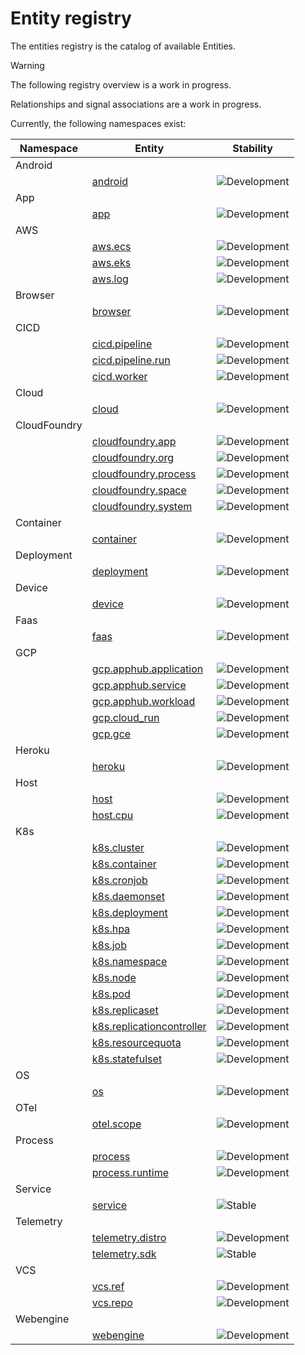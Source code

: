 <!--- Hugo front matter used to generate the website version of this page:
auto_gen: below
--->

<!-- NOTE: THIS FILE IS AUTOGENERATED. DO NOT EDIT BY HAND. -->
<!-- see templates/registry/markdown/entity_readme.md.j2 -->

# Entity registry

The entities registry is the catalog of available Entities. 

> [!WARNING]
>
> The following registry overview is a work in progress.
>
> Relationships and signal associations are a work in progress.

Currently, the following namespaces exist:
<table>
<thead>
<tr>
  <th>Namespace</th>
  <th>Entity</th>
  <th>Stability</th>
</tr>
</thead>
<tbody>
<tr>
<td>Android</td><td></td><td></td>
</tr><tr>
  <td></td>
  <td><a href="android.md#android">android</a></td>
  <td><img src="https://img.shields.io/badge/-development-blue" alt="Development"/></td>
</tr><tr>
<td>App</td><td></td><td></td>
</tr><tr>
  <td></td>
  <td><a href="app.md#app">app</a></td>
  <td><img src="https://img.shields.io/badge/-development-blue" alt="Development"/></td>
</tr><tr>
<td>AWS</td><td></td><td></td>
</tr><tr>
  <td></td>
  <td><a href="aws.md#aws-ecs">aws.ecs</a></td>
  <td><img src="https://img.shields.io/badge/-development-blue" alt="Development"/></td>
</tr><tr>
  <td></td>
  <td><a href="aws.md#aws-eks">aws.eks</a></td>
  <td><img src="https://img.shields.io/badge/-development-blue" alt="Development"/></td>
</tr><tr>
  <td></td>
  <td><a href="aws.md#aws-log">aws.log</a></td>
  <td><img src="https://img.shields.io/badge/-development-blue" alt="Development"/></td>
</tr><tr>
<td>Browser</td><td></td><td></td>
</tr><tr>
  <td></td>
  <td><a href="browser.md#browser">browser</a></td>
  <td><img src="https://img.shields.io/badge/-development-blue" alt="Development"/></td>
</tr><tr>
<td>CICD</td><td></td><td></td>
</tr><tr>
  <td></td>
  <td><a href="cicd.md#cicd-pipeline">cicd.pipeline</a></td>
  <td><img src="https://img.shields.io/badge/-development-blue" alt="Development"/></td>
</tr><tr>
  <td></td>
  <td><a href="cicd.md#cicd-pipeline-run">cicd.pipeline.run</a></td>
  <td><img src="https://img.shields.io/badge/-development-blue" alt="Development"/></td>
</tr><tr>
  <td></td>
  <td><a href="cicd.md#cicd-worker">cicd.worker</a></td>
  <td><img src="https://img.shields.io/badge/-development-blue" alt="Development"/></td>
</tr><tr>
<td>Cloud</td><td></td><td></td>
</tr><tr>
  <td></td>
  <td><a href="cloud.md#cloud">cloud</a></td>
  <td><img src="https://img.shields.io/badge/-development-blue" alt="Development"/></td>
</tr><tr>
<td>CloudFoundry</td><td></td><td></td>
</tr><tr>
  <td></td>
  <td><a href="cloudfoundry.md#cloudfoundry-app">cloudfoundry.app</a></td>
  <td><img src="https://img.shields.io/badge/-development-blue" alt="Development"/></td>
</tr><tr>
  <td></td>
  <td><a href="cloudfoundry.md#cloudfoundry-org">cloudfoundry.org</a></td>
  <td><img src="https://img.shields.io/badge/-development-blue" alt="Development"/></td>
</tr><tr>
  <td></td>
  <td><a href="cloudfoundry.md#cloudfoundry-process">cloudfoundry.process</a></td>
  <td><img src="https://img.shields.io/badge/-development-blue" alt="Development"/></td>
</tr><tr>
  <td></td>
  <td><a href="cloudfoundry.md#cloudfoundry-space">cloudfoundry.space</a></td>
  <td><img src="https://img.shields.io/badge/-development-blue" alt="Development"/></td>
</tr><tr>
  <td></td>
  <td><a href="cloudfoundry.md#cloudfoundry-system">cloudfoundry.system</a></td>
  <td><img src="https://img.shields.io/badge/-development-blue" alt="Development"/></td>
</tr><tr>
<td>Container</td><td></td><td></td>
</tr><tr>
  <td></td>
  <td><a href="container.md#container">container</a></td>
  <td><img src="https://img.shields.io/badge/-development-blue" alt="Development"/></td>
</tr><tr>
<td>Deployment</td><td></td><td></td>
</tr><tr>
  <td></td>
  <td><a href="deployment.md#deployment">deployment</a></td>
  <td><img src="https://img.shields.io/badge/-development-blue" alt="Development"/></td>
</tr><tr>
<td>Device</td><td></td><td></td>
</tr><tr>
  <td></td>
  <td><a href="device.md#device">device</a></td>
  <td><img src="https://img.shields.io/badge/-development-blue" alt="Development"/></td>
</tr><tr>
<td>Faas</td><td></td><td></td>
</tr><tr>
  <td></td>
  <td><a href="faas.md#faas">faas</a></td>
  <td><img src="https://img.shields.io/badge/-development-blue" alt="Development"/></td>
</tr><tr>
<td>GCP</td><td></td><td></td>
</tr><tr>
  <td></td>
  <td><a href="gcp.md#gcp-apphub-application">gcp.apphub.application</a></td>
  <td><img src="https://img.shields.io/badge/-development-blue" alt="Development"/></td>
</tr><tr>
  <td></td>
  <td><a href="gcp.md#gcp-apphub-service">gcp.apphub.service</a></td>
  <td><img src="https://img.shields.io/badge/-development-blue" alt="Development"/></td>
</tr><tr>
  <td></td>
  <td><a href="gcp.md#gcp-apphub-workload">gcp.apphub.workload</a></td>
  <td><img src="https://img.shields.io/badge/-development-blue" alt="Development"/></td>
</tr><tr>
  <td></td>
  <td><a href="gcp.md#gcp-cloud-run">gcp.cloud_run</a></td>
  <td><img src="https://img.shields.io/badge/-development-blue" alt="Development"/></td>
</tr><tr>
  <td></td>
  <td><a href="gcp.md#gcp-gce">gcp.gce</a></td>
  <td><img src="https://img.shields.io/badge/-development-blue" alt="Development"/></td>
</tr><tr>
<td>Heroku</td><td></td><td></td>
</tr><tr>
  <td></td>
  <td><a href="heroku.md#heroku">heroku</a></td>
  <td><img src="https://img.shields.io/badge/-development-blue" alt="Development"/></td>
</tr><tr>
<td>Host</td><td></td><td></td>
</tr><tr>
  <td></td>
  <td><a href="host.md#host">host</a></td>
  <td><img src="https://img.shields.io/badge/-development-blue" alt="Development"/></td>
</tr><tr>
  <td></td>
  <td><a href="host.md#host-cpu">host.cpu</a></td>
  <td><img src="https://img.shields.io/badge/-development-blue" alt="Development"/></td>
</tr><tr>
<td>K8s</td><td></td><td></td>
</tr><tr>
  <td></td>
  <td><a href="k8s.md#k8s-cluster">k8s.cluster</a></td>
  <td><img src="https://img.shields.io/badge/-development-blue" alt="Development"/></td>
</tr><tr>
  <td></td>
  <td><a href="k8s.md#k8s-container">k8s.container</a></td>
  <td><img src="https://img.shields.io/badge/-development-blue" alt="Development"/></td>
</tr><tr>
  <td></td>
  <td><a href="k8s.md#k8s-cronjob">k8s.cronjob</a></td>
  <td><img src="https://img.shields.io/badge/-development-blue" alt="Development"/></td>
</tr><tr>
  <td></td>
  <td><a href="k8s.md#k8s-daemonset">k8s.daemonset</a></td>
  <td><img src="https://img.shields.io/badge/-development-blue" alt="Development"/></td>
</tr><tr>
  <td></td>
  <td><a href="k8s.md#k8s-deployment">k8s.deployment</a></td>
  <td><img src="https://img.shields.io/badge/-development-blue" alt="Development"/></td>
</tr><tr>
  <td></td>
  <td><a href="k8s.md#k8s-hpa">k8s.hpa</a></td>
  <td><img src="https://img.shields.io/badge/-development-blue" alt="Development"/></td>
</tr><tr>
  <td></td>
  <td><a href="k8s.md#k8s-job">k8s.job</a></td>
  <td><img src="https://img.shields.io/badge/-development-blue" alt="Development"/></td>
</tr><tr>
  <td></td>
  <td><a href="k8s.md#k8s-namespace">k8s.namespace</a></td>
  <td><img src="https://img.shields.io/badge/-development-blue" alt="Development"/></td>
</tr><tr>
  <td></td>
  <td><a href="k8s.md#k8s-node">k8s.node</a></td>
  <td><img src="https://img.shields.io/badge/-development-blue" alt="Development"/></td>
</tr><tr>
  <td></td>
  <td><a href="k8s.md#k8s-pod">k8s.pod</a></td>
  <td><img src="https://img.shields.io/badge/-development-blue" alt="Development"/></td>
</tr><tr>
  <td></td>
  <td><a href="k8s.md#k8s-replicaset">k8s.replicaset</a></td>
  <td><img src="https://img.shields.io/badge/-development-blue" alt="Development"/></td>
</tr><tr>
  <td></td>
  <td><a href="k8s.md#k8s-replicationcontroller">k8s.replicationcontroller</a></td>
  <td><img src="https://img.shields.io/badge/-development-blue" alt="Development"/></td>
</tr><tr>
  <td></td>
  <td><a href="k8s.md#k8s-resourcequota">k8s.resourcequota</a></td>
  <td><img src="https://img.shields.io/badge/-development-blue" alt="Development"/></td>
</tr><tr>
  <td></td>
  <td><a href="k8s.md#k8s-statefulset">k8s.statefulset</a></td>
  <td><img src="https://img.shields.io/badge/-development-blue" alt="Development"/></td>
</tr><tr>
<td>OS</td><td></td><td></td>
</tr><tr>
  <td></td>
  <td><a href="os.md#os">os</a></td>
  <td><img src="https://img.shields.io/badge/-development-blue" alt="Development"/></td>
</tr><tr>
<td>OTel</td><td></td><td></td>
</tr><tr>
  <td></td>
  <td><a href="otel.md#otel-scope">otel.scope</a></td>
  <td><img src="https://img.shields.io/badge/-development-blue" alt="Development"/></td>
</tr><tr>
<td>Process</td><td></td><td></td>
</tr><tr>
  <td></td>
  <td><a href="process.md#process">process</a></td>
  <td><img src="https://img.shields.io/badge/-development-blue" alt="Development"/></td>
</tr><tr>
  <td></td>
  <td><a href="process.md#process-runtime">process.runtime</a></td>
  <td><img src="https://img.shields.io/badge/-development-blue" alt="Development"/></td>
</tr><tr>
<td>Service</td><td></td><td></td>
</tr><tr>
  <td></td>
  <td><a href="service.md#service">service</a></td>
  <td><img src="https://img.shields.io/badge/-stable-lightgreen" alt="Stable"/></td>
</tr><tr>
<td>Telemetry</td><td></td><td></td>
</tr><tr>
  <td></td>
  <td><a href="telemetry.md#telemetry-distro">telemetry.distro</a></td>
  <td><img src="https://img.shields.io/badge/-development-blue" alt="Development"/></td>
</tr><tr>
  <td></td>
  <td><a href="telemetry.md#telemetry-sdk">telemetry.sdk</a></td>
  <td><img src="https://img.shields.io/badge/-stable-lightgreen" alt="Stable"/></td>
</tr><tr>
<td>VCS</td><td></td><td></td>
</tr><tr>
  <td></td>
  <td><a href="vcs.md#vcs-ref">vcs.ref</a></td>
  <td><img src="https://img.shields.io/badge/-development-blue" alt="Development"/></td>
</tr><tr>
  <td></td>
  <td><a href="vcs.md#vcs-repo">vcs.repo</a></td>
  <td><img src="https://img.shields.io/badge/-development-blue" alt="Development"/></td>
</tr><tr>
<td>Webengine</td><td></td><td></td>
</tr><tr>
  <td></td>
  <td><a href="webengine.md#webengine">webengine</a></td>
  <td><img src="https://img.shields.io/badge/-development-blue" alt="Development"/></td>
</tr>
</tbody>
</table>
